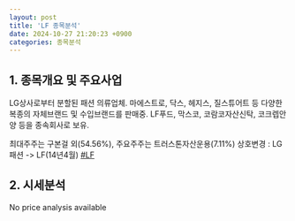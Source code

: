 ```yaml
---
layout: post
title: 'LF 종목분석'
date: 2024-10-27 21:20:23 +0900
categories: 종목분석
---
```


## 1. 종목개요 및 주요사업

LG상사로부터 분할된 패션 의류업체. 마에스트로, 닥스, 헤지스, 질스튜어트 등 다양한 복종의 자체브랜드 및 수입브랜드를 판매중. LF푸드, 막스코, 코람코자산신탁, 코크렙안양 등을 종속회사로 보유. 

최대주주는 구본걸 외(54.56%), 주요주주는 트러스톤자산운용(7.11%) 상호변경 : LG패션 -> LF(14년4월)
[#LF](#)

## 2. 시세분석

No price analysis available
